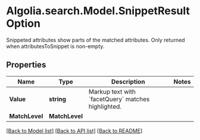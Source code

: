 # Algolia.search.Model.SnippetResultOption
Snippeted attributes show parts of the matched attributes. Only returned when attributesToSnippet is non-empty.

## Properties

Name | Type | Description | Notes
------------ | ------------- | ------------- | -------------
**Value** | **string** | Markup text with &#x60;facetQuery&#x60; matches highlighted. | 
**MatchLevel** | **MatchLevel** |  | 

[[Back to Model list]](../README.md#documentation-for-models) [[Back to API list]](../README.md#documentation-for-api-endpoints) [[Back to README]](../README.md)

